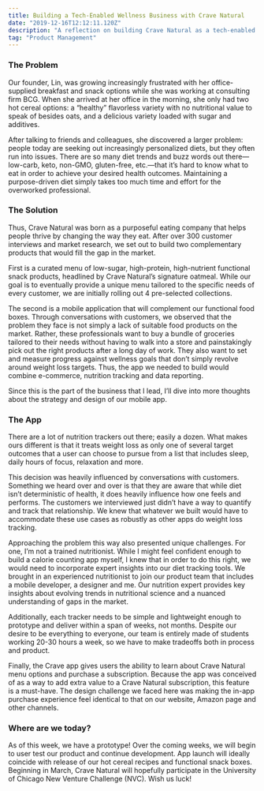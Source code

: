 ```yaml
---
title: Building a Tech-Enabled Wellness Business with Crave Natural
date: "2019-12-16T12:12:11.120Z"
description: "A reflection on building Crave Natural as a tech-enabled functional wellness company, 5 months in."
tag: "Product Management"
---
```


<h3>The Problem</h3>

Our founder, Lin, was growing increasingly frustrated with her office-supplied breakfast and snack options while she was working at consulting firm BCG. When she arrived at her office in the morning, she only had two hot cereal options: a “healthy” flavorless variety with no nutritional value to speak of besides oats, and a delicious variety loaded with sugar and additives.

After talking to friends and colleagues, she discovered a larger problem: people today are seeking out increasingly personalized diets, but they often run into issues. There are so many diet trends and buzz words out there—low-carb, keto, non-GMO, gluten-free, etc.—that it’s hard to know what to eat in order to achieve your desired health outcomes. Maintaining a purpose-driven diet simply takes too much time and effort for the overworked professional.

<h3>The Solution</h3>

Thus, Crave Natural was born as a purposeful eating company that helps people thrive by changing the way they eat. After over 300 customer interviews and market research, we set out to build two complementary products that would fill the gap in the market.

First is a curated menu of low-sugar, high-protein, high-nutrient functional snack products, headlined by Crave Natural’s signature oatmeal. While our goal is to eventually provide a unique menu tailored to the specific needs of every customer, we are initially rolling out 4 pre-selected collections.

The second is a mobile application that will complement our functional food boxes. Through conversations with customers, we observed that the problem they face is not simply a lack of suitable food products on the market. Rather, these professionals want to buy a bundle of groceries tailored to their needs without having to walk into a store and painstakingly pick out the right products after a long day of work. They also want to set and measure progress against wellness goals that don’t simply revolve around weight loss targets. Thus, the app we needed to build would combine e-commerce, nutrition tracking and data reporting.

Since this is the part of the business that I lead, I’ll dive into more thoughts about the strategy and design of our mobile app.

<h3>The App</h3>

There are a lot of nutrition trackers out there; easily a dozen. What makes ours different is that it treats weight loss as only one of several target outcomes that a user can choose to pursue from a list that includes sleep, daily hours of focus, relaxation and more.

This decision was heavily influenced by conversations with customers. Something we heard over and over is that they are aware that while diet isn’t deterministic of health, it does heavily influence how one feels and performs. The customers we interviewed just didn’t have a way to quantify and track that relationship. We knew that whatever we built would have to accommodate these use cases as robustly as other apps do weight loss tracking.

Approaching the problem this way also presented unique challenges. For one, I’m not a trained nutritionist. While I might feel confident enough to build a calorie counting app myself, I knew that in order to do this right, we would need to incorporate expert insights into our diet tracking tools. We brought in an experienced nutritionist to join our product team that includes a mobile developer, a designer and me. Our nutrition expert provides key insights about evolving trends in nutritional science and a nuanced understanding of gaps in the market.

Additionally, each tracker needs to be simple and lightweight enough to prototype and deliver within a span of weeks, not months. Despite our desire to be everything to everyone, our team is entirely made of students working 20-30 hours a week, so we have to make tradeoffs both in process and product.

Finally, the Crave app gives users the ability to learn about Crave Natural menu options and purchase a subscription. Because the app was conceived of as a way to add extra value to a Crave Natural subscription, this feature is a must-have. The design challenge we faced here was making the in-app purchase experience feel identical to that on our website, Amazon page and other channels.

<h3>Where are we today?</h3>

As of this week, we have a prototype! Over the coming weeks, we will begin to user test our product and continue development. App launch will ideally coincide with release of our hot cereal recipes and functional snack boxes. Beginning in March, Crave Natural will hopefully participate in the University of Chicago New Venture Challenge (NVC). Wish us luck!
